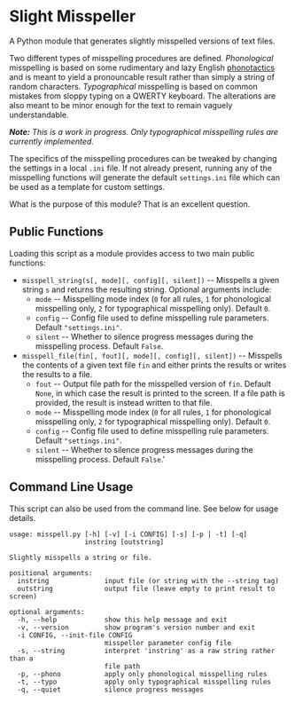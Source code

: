 # Slight Misspeller

A Python module that generates slightly misspelled versions of text files.

Two different types of misspelling procedures are defined. _Phonological_ misspelling is based on some rudimentary and lazy English [phonotactics](https://en.wikipedia.org/wiki/Phonotactics) and is meant to yield a pronouncable result rather than simply a string of random characters. _Typographical_ misspelling is based on common mistakes from sloppy typing on a QWERTY keyboard. The alterations are also meant to be minor enough for the text to remain vaguely understandable.

_**Note:** This is a work in progress. Only typographical misspelling rules are currently implemented._

The specifics of the misspelling procedures can be tweaked by changing the settings in a local `.ini` file. If not already present, running any of the misspelling functions will generate the default `settings.ini` file which can be used as a template for custom settings.

What is the purpose of this module? That is an excellent question.

## Public Functions

Loading this script as a module provides access to two main public functions:

* `misspell_string(s[, mode][, config][, silent])` -- Misspells a given string `s` and returns the resulting string. Optional arguments include:
  * `mode` -- Misspelling mode index (`0` for all rules, `1` for phonological misspelling only, `2` for typographical misspelling only). Default `0`.
  * `config` -- Config file used to define misspelling rule parameters. Default `"settings.ini"`.
  * `silent` -- Whether to silence progress messages during the misspelling process. Default `False`.
* `misspell_file(fin[, fout][, mode][, config][, silent])` -- Misspells the contents of a given text file `fin` and either prints the results or writes the results to a file.
  * `fout` -- Output file path for the misspelled version of `fin`. Default `None`, in which case the result is printed to the screen. If a file path is provided, the result is instead written to that file.
  * `mode` -- Misspelling mode index (`0` for all rules, `1` for phonological misspelling only, `2` for typographical misspelling only). Default `0`.
  * `config` -- Config file used to define misspelling rule parameters. Default `"settings.ini"`.
  * `silent` -- Whether to silence progress messages during the misspelling process. Default `False`.'

## Command Line Usage

This script can also be used from the command line. See below for usage details.
```
usage: misspell.py [-h] [-v] [-i CONFIG] [-s] [-p | -t] [-q]
                   instring [outstring]

Slightly misspells a string or file.

positional arguments:
  instring              input file (or string with the --string tag)
  outstring             output file (leave empty to print result to screen)

optional arguments:
  -h, --help            show this help message and exit
  -v, --version         show program's version number and exit
  -i CONFIG, --init-file CONFIG
                        misspeller parameter config file
  -s, --string          interpret 'instring' as a raw string rather than a
                        file path
  -p, --phono           apply only phonological misspelling rules
  -t, --typo            apply only typographical misspelling rules
  -q, --quiet           silence progress messages
```

